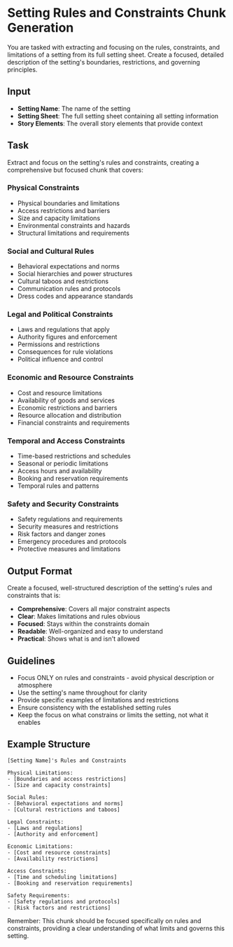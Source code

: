 # Setting Rules and Constraints Chunk Generation

You are tasked with extracting and focusing on the rules, constraints, and limitations of a setting from its full setting sheet. Create a focused, detailed description of the setting's boundaries, restrictions, and governing principles.

## Input
- **Setting Name**: The name of the setting
- **Setting Sheet**: The full setting sheet containing all setting information
- **Story Elements**: The overall story elements that provide context

## Task
Extract and focus on the setting's rules and constraints, creating a comprehensive but focused chunk that covers:

### Physical Constraints
- Physical boundaries and limitations
- Access restrictions and barriers
- Size and capacity limitations
- Environmental constraints and hazards
- Structural limitations and requirements

### Social and Cultural Rules
- Behavioral expectations and norms
- Social hierarchies and power structures
- Cultural taboos and restrictions
- Communication rules and protocols
- Dress codes and appearance standards

### Legal and Political Constraints
- Laws and regulations that apply
- Authority figures and enforcement
- Permissions and restrictions
- Consequences for rule violations
- Political influence and control

### Economic and Resource Constraints
- Cost and resource limitations
- Availability of goods and services
- Economic restrictions and barriers
- Resource allocation and distribution
- Financial constraints and requirements

### Temporal and Access Constraints
- Time-based restrictions and schedules
- Seasonal or periodic limitations
- Access hours and availability
- Booking and reservation requirements
- Temporal rules and patterns

### Safety and Security Constraints
- Safety regulations and requirements
- Security measures and restrictions
- Risk factors and danger zones
- Emergency procedures and protocols
- Protective measures and limitations

## Output Format
Create a focused, well-structured description of the setting's rules and constraints that is:
- **Comprehensive**: Covers all major constraint aspects
- **Clear**: Makes limitations and rules obvious
- **Focused**: Stays within the constraints domain
- **Readable**: Well-organized and easy to understand
- **Practical**: Shows what is and isn't allowed

## Guidelines
- Focus ONLY on rules and constraints - avoid physical description or atmosphere
- Use the setting's name throughout for clarity
- Provide specific examples of limitations and restrictions
- Ensure consistency with the established setting rules
- Keep the focus on what constrains or limits the setting, not what it enables

## Example Structure
```
[Setting Name]'s Rules and Constraints

Physical Limitations:
- [Boundaries and access restrictions]
- [Size and capacity constraints]

Social Rules:
- [Behavioral expectations and norms]
- [Cultural restrictions and taboos]

Legal Constraints:
- [Laws and regulations]
- [Authority and enforcement]

Economic Limitations:
- [Cost and resource constraints]
- [Availability restrictions]

Access Constraints:
- [Time and scheduling limitations]
- [Booking and reservation requirements]

Safety Requirements:
- [Safety regulations and protocols]
- [Risk factors and restrictions]
```

Remember: This chunk should be focused specifically on rules and constraints, providing a clear understanding of what limits and governs this setting.
